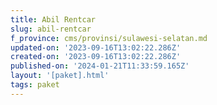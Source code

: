 ```yaml
---
title: Abil Rentcar
slug: abil-rentcar
f_province: cms/provinsi/sulawesi-selatan.md
updated-on: '2023-09-16T13:02:22.286Z'
created-on: '2023-09-16T13:02:22.286Z'
published-on: '2024-01-21T11:33:59.165Z'
layout: '[paket].html'
tags: paket
---
```



